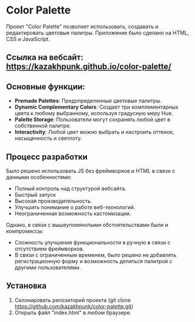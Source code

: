 # Color Palette

Проект "Color Palette" позволяет использовать, создавать и редактировать цветовые палитры. Приложение было сделано на HTML, CSS и JavaScript. 

## Ссылка на вебсайт: https://kazakhpunk.github.io/color-palette/

## Основные функции:

- **Premade Palettes**: Предопределенные цветовые палитры.
- **Dynamic Complementary Colors**: Создает три комплементарных цвета к любому выбранному, используя градусную меру Hue.
- **Palette Storage**: Пользователи могут сохранять любой цвет в собственной палитре. 
- **Interactivity**: Любой цвет можно выбрать и настроить оттенок, насыщенность и светлоту.

## Процесс разработки

Было решено использовать JS без фреймворков и HTML в связи с данными особенностями:
- Полный контроль над структурой вебсайта.
- Быстрый запуск
- Высокая производительность.
- Улучшить понимание о работе веб-технологий. 
- Неограниченная возможность кастомизации.

Однако, в связи с вышеупомянотыми обстоятельствами были и компромиссы:
- Сложность улучшения функциональности в ручную в связи с отсутствием фреймворков.
- В связи с ограниченным временем, было решено не добавлять регистрационную форму и возможность делиться палитрой с другими пользователями. 

## Установка

1. Склонировать репозиторий проекта (git clone https://github.com/kazakhpunk/color-palette.git)
2. Открыть файл "index.html" в любом браузере.
